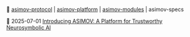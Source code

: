 🔗
[asimov-protocol](https://github.com/asimov-protocol)
|
[asimov-platform](https://github.com/asimov-platform)
|
[asimov-modules](https://github.com/asimov-modules)
|
asimov-specs

🚀 2025-07-01 [Introducing ASIMOV: A Platform for Trustworthy Neurosymbolic AI](https://asimov.blog/introducing-asimov/)

